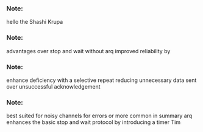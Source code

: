 ### Note:
hello the Shashi Krupa

### Note:
advantages over stop and wait without arq improved reliability by

### Note:
enhance deficiency with a selective repeat reducing unnecessary data sent over unsuccessful acknowledgement

### Note:
best suited for noisy channels for errors or more common in summary arq enhances the basic stop and wait protocol by introducing a timer Tim

